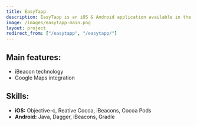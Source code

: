```yaml
---
title: EasyTapp
description: EasyTapp is an iOS & Android application available in the Dutch market which thanks to iBeacon technology informs users about local offers (houses, cars, etc.) when they pass by. The applications is optimized for low battery usage while working in the background. We were responsible for creating both application versions - iOS and Android
image: /images/easytapp-main.png
layout: project
redirect_from: ["/easytapp", "/easytapp/"]
---
```


## Main features:
* iBeacon technology
* Google Maps integration

## Skills:
- **iOS:** Objective-c, Reative Cocoa, iBeacons, Cocoa Pods
- **Android:** Java, Dagger, iBeacons, Gradle
